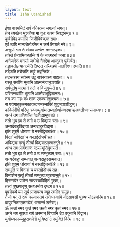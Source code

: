 ```yaml
---
layout: text
title: Isha Upanishad
---
```

<span>
ईशा वास्यमिदं सर्वं यत्किञ्च जगत्यां जगत्।<br>
तेन त्यक्तेन भुञ्जीथा मा गृधः कस्य स्विद्धनम्॥ १॥<br>
</span>

<span>
कुर्वन्नेवेह कर्माणि जिजीविषेच्छतं समाः।<br>
एवं त्वयि नान्यथेतोऽस्ति न कर्म लिप्यते नरे॥ २॥<br>
</span>

<span>
असुर्या नाम ते लोका अन्धेन तमसाऽवृताः।<br>
तांस्ते प्रेत्याभिगच्छन्ति ये के चात्महनो जनाः॥ ३॥<br>
</span>

<span>
अनेजदेकं मनसो जवीयो नैनद्देवा आप्नुवन् पूर्वमर्षत्।<br>
तद्धावतोऽन्यानत्येति तिष्ठत् तस्मिन्नपो मातरिश्वा दधाति॥ ४॥<br>
</span>

<span>
तदेजति तन्नैजति तद्दूरे तद्वन्तिके।<br>
तदन्तरस्य सर्वस्य तदु सर्वस्यास्य बाह्यतः॥ ५॥<br>

<span>
यस्तु सर्वाणि भूतानि आत्मन्येवानुपश्यति।<br>
सर्वभूतेषु चात्मानं ततो न विजुगुप्सते॥ ६॥<br>

<span>
यस्मिन्सर्वाणि भूतानि आत्मैवाभूद्विजानतः।<br>
तत्र को मोहः कः शोक एकत्वमनुपश्यतः॥ ७॥<br>

<span>
स पर्यगाच्छुक्रमकायमव्रणमस्नाविरं शुद्धमपापविद्धम्।<br>
कविर्मनीषी परिभूः स्वयम्भूर्याथातथ्यतोर्थान्व्यदधाच्छाश्वतीभ्यः समाभ्यः॥ ८॥<br>

<span>
अन्धं तमः प्रविशन्ति येऽविद्यामुपासते।<br>
ततो भूय इव ते तमो य उ विद्यायां रताः॥ ९॥<br>
</span>

<span>
अन्यदेवाहुर्विद्यया अन्यदाहुरविद्यया।<br>
इति शुश्रुम धीराणां ये नस्तद्विचचक्षिरे॥ १०॥<br>
</span>

<span>
विद्यां चाविद्यां च यस्तद्वेदोभयँ सह।<br>
अविद्यया मृत्युं तीर्त्वा विद्ययाऽमृतमश्नुते॥ ११॥<br>
</span>

<span>
अन्धं तमः प्रविशन्ति येऽसम्भूतिमुपासते।<br>
ततो भूय इव ते तमो य उ सम्भूत्याम् रताः॥ १२॥<br>
</span>

<span>
अन्यदेवाहुः सम्भवात् अन्यदाहुरसम्भवात्।<br>
इति शुश्रुम धीराणां ये नस्तद्विचचक्षिरे॥ १३॥<br>
</span>

<span>
सम्भूतिं च विनाशं च यस्तद्वेदोभयं सह।<br>
विनाशेन मृत्युं तीर्त्वा सम्भूत्याऽमृतमश्नुते॥ १४॥<br>
</span>

<span>
हिरण्मयेन पात्रेण सत्यस्यापिहितं मुखम्।<br>
तत्त्वं पूषन्नपावृणु सत्यधर्माय दृष्टये॥ १५॥<br>
</span>

<span>
पूषन्नेकर्षे यम सूर्य प्राजापत्य व्यूह रश्मीन् समूह।<br>
तेजो यत् ते रूपं कल्याणतमं तत्ते पश्यामि योऽसावसौ पुरुषः सोऽहमस्मि॥ १६॥<br>
</span>

<span>
वायुरनिलममृतमथेदं भस्मान्तं शरीरम्।<br>
ॐ क्रतो स्मर कृतं स्मर क्रतो स्मर कृतं स्मर॥ १७॥<br>
</span>

<span>
अग्ने नय सुपथा राये अस्मान् विश्वानि देव वयुनानि विद्वान्।<br>
युयोध्यस्मज्जुहुराणमेनो भूयिष्ठां ते नमुक्तिं विदेम॥ १८॥<br>
</span>

